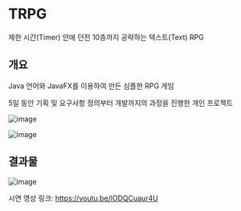 # TRPG

제한 시간(Timer) 안에 던전 10층까지 공략하는 텍스트(Text) RPG



## 개요

Java 언어와 JavaFX를 이용하여 만든 심플한 RPG 게임

5일 동안 기획 및 요구사항 정의부터 개발까지의 과정을 진행한 개인 프로젝트





![image](https://user-images.githubusercontent.com/27941099/116658093-694bdf00-a9ca-11eb-8c5e-a793dac840d7.png)

![image](https://user-images.githubusercontent.com/27941099/116658136-7e287280-a9ca-11eb-976f-819081e624dc.png)



## 결과물

![image](https://user-images.githubusercontent.com/27941099/116658170-87b1da80-a9ca-11eb-9239-069060dce994.png)

시연 영상 링크: https://youtu.be/lODQCuaur4U

